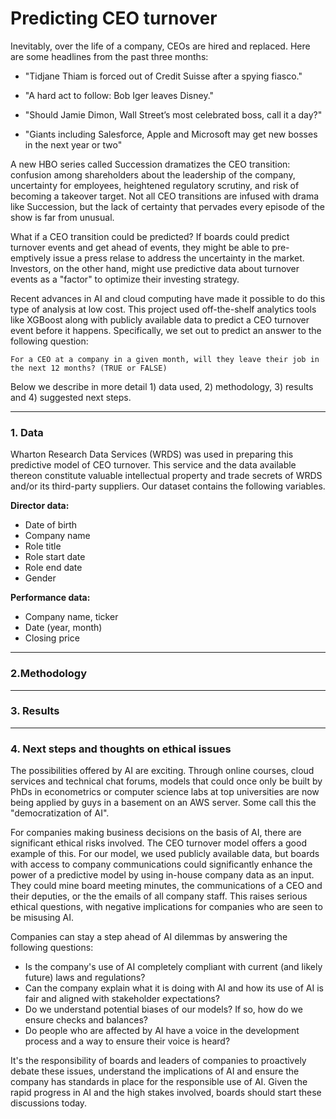 # Predicting CEO turnover

Inevitably, over the life of a company, CEOs are hired and replaced. Here are some headlines from the past three months: 

- "Tidjane Thiam is forced out of Credit Suisse after a spying fiasco."

- "A hard act to follow: Bob Iger leaves Disney."

- "Should Jamie Dimon, Wall Street’s most celebrated boss, call it a day?"

- "Giants including Salesforce, Apple and Microsoft may get new bosses in the next year or two"

A new HBO series called Succession dramatizes the CEO transition: confusion among shareholders about the leadership of the company, uncertainty for employees, heightened regulatory scrutiny, and risk of becoming a takeover target.  Not all CEO transitions are infused with drama like Succession, but the lack of certainty that pervades every episode of the show is far from unusual. 

What if a CEO transition could be predicted? If boards could predict turnover events and get ahead of events, they might be able to pre-emptively issue a press relase to address the uncertainty in the market. Investors, on the other hand, might use predictive data about turnover events as a "factor" to optimize their investing strategy. 

Recent advances in AI and cloud computing have made it possible to do this type of analysis at low cost. This project used off-the-shelf analytics tools like XGBoost along with publicly available data to predict a CEO turnover event before it happens. Specifically, we set out to predict an answer to the following question:

    For a CEO at a company in a given month, will they leave their job in the next 12 months? (TRUE or FALSE)

Below we describe in more detail 1) data used, 2) methodology, 3) results and 4) suggested next steps.

-------

### 1. Data

Wharton Research Data Services (WRDS) was used in preparing this predictive model of CEO turnover. This service and the data available thereon constitute valuable intellectual property and trade secrets of WRDS and/or its third-party suppliers. Our dataset contains the following variables. 

**Director data:**

- Date of birth
- Company name
- Role title
- Role start date
- Role end date
- Gender

**Performance data:** 

- Company name, ticker
- Date (year, month)
- Closing price

-------
### 2.Methodology

-------
### 3. Results

-------
### 4. Next steps and thoughts on ethical issues

The possibilities offered by AI are exciting. Through online courses, cloud services and technical chat forums, models that could once only be built by PhDs in econometrics or computer science labs at top universities are now being applied by guys in a basement on an AWS server. Some call this the "democratization of AI".

For companies making business decisions on the basis of AI, there are significant ethical risks involved. The CEO turnover model offers a good example of this. For our model, we used publicly available data, but boards with access to company communications could significantly enhance the power of a predictive model by using in-house company data as an input. They could mine board meeting minutes, the communications of a CEO and their deputies, or the the emails of all company staff. This raises serious ethical questions, with negative implications for companies who are seen to be misusing AI.

Companies can stay a step ahead of AI dilemmas by answering the following questions: 

- Is the company's use of AI completely compliant with current (and likely future) laws and regulations? 
- Can the company explain what it is doing with AI and how its use of AI is fair and aligned with stakeholder expectations?
- Do we understand potential biases of our models? If so, how do we ensure checks and balances? 
- Do people who are affected by AI have a voice in the development process and a way to ensure their voice is heard?

It's the responsibility of boards and leaders of companies to proactively debate these issues, understand the implications of AI and ensure the company has standards in place for the responsible use of AI. Given the rapid progress in AI and the high stakes involved, boards should start these discussions today. 
